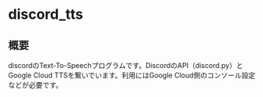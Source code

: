 # discord_tts
## 概要
discordのText-To-Speechプログラムです。DiscordのAPI（discord.py）とGoogle Cloud TTSを繋いでいます。利用にはGoogle Cloud側のコンソール設定などが必要です。
